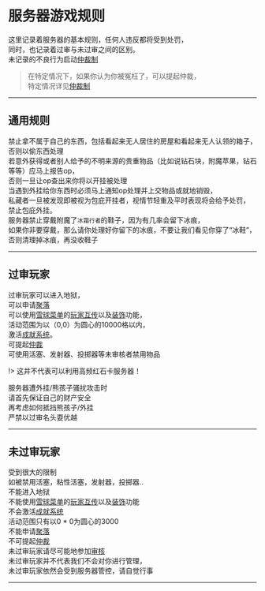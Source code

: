 # 服务器游戏规则

这里记录着服务器的基本规则，任何人违反都将受到处罚，  
同时，也记录着过审与未过审之间的区别。  
未记录的不良行为启动[仲裁制](rule/trial.md)  

> 在特定情况下，如果你认为你被冤枉了，可以提起仲裁，  
特定情况详见[仲裁制](rule/trial.md)

* * *

## 通用规则

禁止拿不属于自己的东西，包括看起来无人居住的房屋和看起来无人认领的箱子，否则以偷东西处理  
若意外获得或者别人给予的不明来源的贵重物品（比如说钻石块，附魔苹果，钻石等等）应马上报告op，  
否则一旦让op查出来你将以开挂被处理  
当遇到外挂给你东西时必须马上通知op处理并上交物品或就地销毁，  
私藏者一旦被发现即被视为包庇开挂者，视情节轻重及平时表现将会给予处罚，  
禁止包庇外挂。  
服务器禁止穿戴附魔了`冰霜行者`的鞋子，因为有几率会留下冰痕，  
如果你非要穿戴，那么请你处理好你留下的冰痕，不要让我们看见你穿了“冰鞋”，  
否则清理掉冰痕，再没收鞋子

* * *

## 过审玩家

过审玩家可以进入地狱，  
可以申请[聚落](world/ld.md)  
可以使用[雪球菜单](world/characteristic.md#雪球菜单)的[玩家互传](world/characteristic.md#玩家互传)以及[装饰](world/characteristic.md#装饰)功能，  
活动范围为以（0,0）为圆心的10000格以内，  
激活[成就系统](world/characteristic.md#成就)。  
可提起[仲裁](rule/trial.md)  
可使用活塞、发射器、投掷器等未审核者禁用物品  

!> 这并不代表可以利用高频红石卡服务器！ 

服务器遭外挂/熊孩子骚扰攻击时  
请首先保证自己的财产安全  
再考虑如何抵挡熊孩子/外挂  
严禁以过审名头耍优越  

* * *

## 未过审玩家

受到很大的限制  
如被禁用活塞，粘性活塞，发射器，投掷器..   
不能进入地狱  
不能使用[雪球菜单](world/characteristic.md#雪球菜单)的[玩家互传](world/characteristic.md#玩家互传)以及[装饰](world/characteristic.md#装饰)功能  
不会激活[成就系统](world/characteristic.md#成就)  
活动范围只有以0 * 0为圆心的3000  
不能申请[聚落](world/ld.md)  
不可提起[仲裁](rule/trial.md)  
未过审玩家请尽可能地参加[审核](rule/gs.md)  
未过审玩家并不代表我们不会对你进行管理，  
未过审玩家依然会受到服务器管控，请自觉行事

* * *
